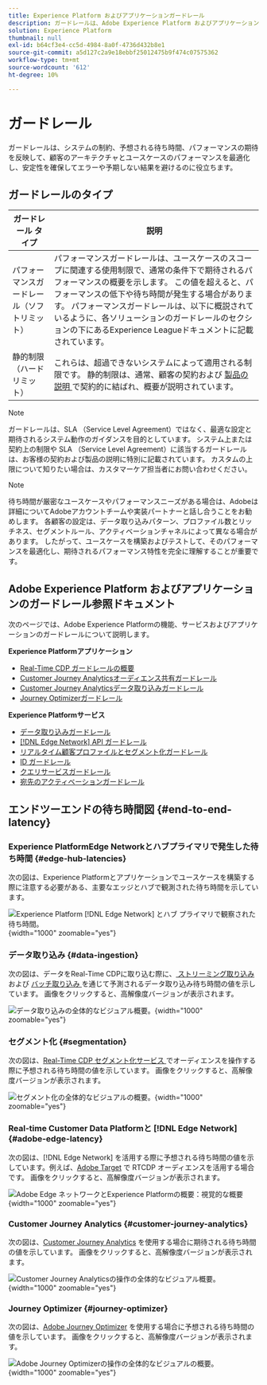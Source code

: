 ```yaml
---
title: Experience Platform およびアプリケーションガードレール
description: ガードレールは、Adobe Experience Platform およびアプリケーション内のコンポーネントとサービスに対するパフォーマンスの期待値と影響を定義します
solution: Experience Platform
thumbnail: null
exl-id: b64cf3e4-cc5d-4984-8a0f-4736d432b8e1
source-git-commit: a5d127c2a9e18ebbf25012475b9f474c07575362
workflow-type: tm+mt
source-wordcount: '612'
ht-degree: 10%

---
```



# ガードレール

ガードレールは、システムの制約、予想される待ち時間、パフォーマンスの期待を反映して、顧客のアーキテクチャとユースケースのパフォーマンスを最適化し、安定性を確保してエラーや予期しない結果を避けるのに役立ちます。

## ガードレールのタイプ

| ガードレール タイプ | 説明 |
|---|---|
| パフォーマンスガードレール（ソフトリミット） | パフォーマンスガードレールは、ユースケースのスコープに関連する使用制限で、通常の条件下で期待されるパフォーマンスの概要を示します。 この値を超えると、パフォーマンスの低下や待ち時間が発生する場合があります。 パフォーマンスガードレールは、以下に概説されているように、各ソリューションのガードレールのセクションの下にあるExperience Leagueドキュメントに記載されています。 |
| 静的制限（ハードリミット） | これらは、超過できないシステムによって適用される制限です。 静的制限は、通常、顧客の契約および [ 製品の説明 ](https://helpx.adobe.com/jp/legal/product-descriptions.html) で契約的に結ばれ、概要が説明されています。 |

>[!NOTE]
>
> ガードレールは、SLA （Service Level Agreement）ではなく、最適な設定と期待されるシステム動作のガイダンスを目的としています。 システム上または契約上の制限や SLA （Service Level Agreement）に該当するガードレールは、お客様の契約および製品の説明に特別に記載されています。 カスタムの上限について知りたい場合は、カスタマーケア担当者にお問い合わせください。

>[!NOTE]
>
> 待ち時間が厳密なユースケースやパフォーマンスニーズがある場合は、Adobeは詳細についてAdobeアカウントチームや実装パートナーと話し合うことをお勧めします。 各顧客の設定は、データ取り込みパターン、プロファイル数とリッチネス、セグメントルール、アクティベーションチャネルによって異なる場合があります。 したがって、ユースケースを構築およびテストして、そのパフォーマンスを最適化し、期待されるパフォーマンス特性を完全に理解することが重要です。

## Adobe Experience Platform およびアプリケーションのガードレール参照ドキュメント

次のページでは、Adobe Experience Platformの機能、サービスおよびアプリケーションのガードレールについて説明します。

**Experience Platformアプリケーション**

* [Real-Time CDP ガードレールの概要 ](https://experienceleague.adobe.com/docs/experience-platform/rtcdp/guardrails/overview.html?lang=ja)
* [Customer Journey Analyticsオーディエンス共有ガードレール ](https://experienceleague.adobe.com/docs/analytics-platform/using/cja-components/audiences/publish.html?lang=ja#latency)
* [Customer Journey Analyticsデータ取り込みガードレール ](https://experienceleague.adobe.com/docs/experience-platform/sources/connectors/adobe-applications/analytics.html?lang=ja#what-is-the-expected-latency-for-analytics-data-on-platform%3F)
* [Journey Optimizerガードレール ](https://experienceleague.adobe.com/docs/journey-optimizer/using/get-started/guardrails.html?lang=ja)

**Experience Platformサービス**

* [データ取り込みガードレール](https://experienceleague.adobe.com/docs/experience-platform/ingestion/guardrails.html?lang=ja)
* [[!DNL Edge Network] API ガードレール ](https://experienceleague.adobe.com/docs/experience-platform/edge-network-server-api/guardrails.html?lang=ja)
* [ リアルタイム顧客プロファイルとセグメント化ガードレール ](https://experienceleague.adobe.com/docs/experience-platform/profile/guardrails.html?lang=ja)
* [ID ガードレール](https://experienceleague.adobe.com/docs/experience-platform/identity/guardrails.html?lang=ja)
* [クエリサービスガードレール](https://experienceleague.adobe.com/docs/experience-platform/query/guardrails.html?lang=ja)
* [宛先のアクティベーションガードレール](https://experienceleague.adobe.com/docs/experience-platform/destinations/guardrails.html?lang=ja)

## エンドツーエンドの待ち時間図 {#end-to-end-latency}

### Experience PlatformEdge Networkとハブプライマリで発生した待ち時間 {#edge-hub-latencies}

次の図は、Experience Platformとアプリケーションでユースケースを構築する際に注意する必要がある、主要なエッジとハブで観測された待ち時間を示しています。

![Experience Platform [!DNL Edge Network] とハブ プライマリで観察された待ち時間。](/help/blueprints/experience-platform/deployment/assets/aep_edge_hub_latency_v1.svg "Experience PlatformEdge Networkとハブのプライマリ監視待ち時間 "){width="1000" zoomable="yes"}

### データ取り込み {#data-ingestion}

次の図は、データをReal-Time CDPに取り込む際に、[ ストリーミング取り込み ](https://experienceleague.adobe.com/docs/experience-platform/ingestion/streaming/overview.html?lang=ja) および [ バッチ取り込み ](https://experienceleague.adobe.com/docs/experience-platform/ingestion/batch/getting-started.html?lang=ja) を通じて予測されるデータ取り込み待ち時間の値を示しています。 画像をクリックすると、高解像度バージョンが表示されます。

![ データ取り込みの全体的なビジュアル概要。](/help/blueprints/experience-platform/deployment/assets/aep_data_flow_guardrails.svg " データ取り込みの大まかな視覚的な概要と待ち時間の値 "){width="1000" zoomable="yes"}

### セグメント化 {#segmentation}

次の図は、[Real-Time CDP セグメント化サービス ](https://experienceleague.adobe.com/docs/experience-platform/segmentation/home.html?lang=ja) でオーディエンスを操作する際に予想される待ち時間の値を示しています。 画像をクリックすると、高解像度バージョンが表示されます。

![ セグメント化の全体的なビジュアルの概要。](/help/blueprints/experience-platform/deployment/assets/segmentation_guardrails.svg " セグメント化の大まかな視覚的な概要と待ち時間の値 "){width="1000" zoomable="yes"}

### Real-time Customer Data Platformと [!DNL Edge Network] {#adobe-edge-latency}

次の図は、[!DNL Edge Network] を活用する際に予想される待ち時間の値を示しています。例えば、[Adobe Target](https://experienceleague.adobe.com/docs/experience-platform/destinations/catalog/personalization/adobe-target-connection.html?lang=ja) で RTCDP オーディエンスを活用する場合です。 画像をクリックすると、高解像度バージョンが表示されます。

![Adobe Edge ネットワークとExperience Platformの概要：視覚的な概要](/help/blueprints/experience-platform/deployment/assets/RTCDP_Edge_guardrails.svg "Adobe Targetへのオーディエンスの書き出しの概要と待ち時間 "){width="1000" zoomable="yes"}

### Customer Journey Analytics {#customer-journey-analytics}

次の図は、[Customer Journey Analytics](https://experienceleague.adobe.com/docs/analytics-platform/using/cja-overview/cja-overview.html?lang=ja) を使用する場合に期待される待ち時間の値を示しています。 画像をクリックすると、高解像度バージョンが表示されます。

![Customer Journey Analyticsの操作の全体的なビジュアル概要。](/help/blueprints/experience-platform/deployment/assets/CJA_guardrails.svg "Customer Journey Analyticsの大まかなビジュアル概要と待ち時間の値の操作 "){width="1000" zoomable="yes"}

### Journey Optimizer {#journey-optimizer}

次の図は、[Adobe Journey Optimizer](https://experienceleague.adobe.com/docs/journey-optimizer/using/get-started/get-started.html?lang=ja) を使用する場合に予想される待ち時間の値を示しています。 画像をクリックすると、高解像度バージョンが表示されます。

![Adobe Journey Optimizerの操作の全体的なビジュアルの概要。](/help/blueprints/experience-platform/deployment/assets/AJO_guardrails.svg "Adobe Journey Optimizerの大まかなビジュアル概要と待ち時間の値の操作 "){width="1000" zoomable="yes"}